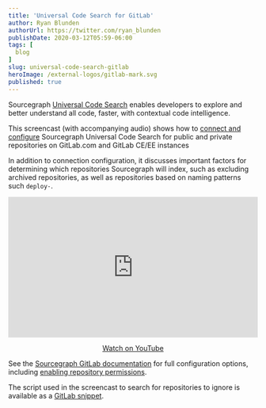 ```yaml
---
title: 'Universal Code Search for GitLab'
author: Ryan Blunden
authorUrl: https://twitter.com/ryan_blunden
publishDate: 2020-03-12T05:59-06:00
tags: [
  blog
]
slug: universal-code-search-gitlab
heroImage: /external-logos/gitlab-mark.svg
published: true
---
```


Sourcegraph [Universal Code Search](/universal-code-search) enables developers to explore and better understand all code, faster, with contextual code intelligence.

This screencast (with accompanying audio) shows how to [connect and configure](https://docs.sourcegraph.com/admin/external_service/gitlab) Sourcegraph Universal Code Search for public and private repositories on GitLab.com and GitLab CE/EE instances

In addition to connection configuration, it discusses important factors for determining which repositories Sourcegraph will index, such as excluding archived repositories, as well as repositories based on naming patterns such `deploy-`.

<p class="container">
  <div style="padding:56.25% 0 0 0;position:relative;">
    <iframe src="https://player.vimeo.com/video/397320487?color=0CB6F4&amp;title=0&amp;byline=" style="position:absolute;top:0;left:0;width:100%;height:100%;" frameborder="0" webkitallowfullscreen="" mozallowfullscreen="" allowfullscreen=""></iframe>
  </div>
  <p style="text-align: center"><a href="https://www.youtube.com/watch?v=r8kvCUeeMKQ" target="_blank">Watch on YouTube</a></p>
</p>

See the [Sourcegraph GitLab documentation](https://docs.sourcegraph.com/admin/external_service/gitlab) for full configuration options, including [enabling repository permissions](https://docs.sourcegraph.com/admin/external_service/gitlab#repository-permissions).

The script used in the screencast to search for repositories to ignore is available as a [GitLab snippet](https://gitlab.com/snippets/1952534).
